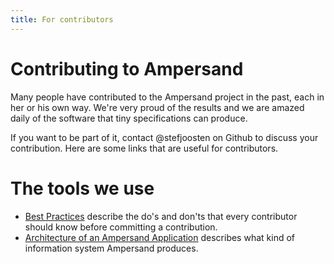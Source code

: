 ```yaml
---
title: For contributors
---
```


# Contributing to Ampersand

Many people have contributed to the Ampersand project in the past,
each in her or his own way.
We're very proud of the results and we are amazed daily of the software that tiny specifications can produce.

If you want to be part of it, contact @stefjoosten on Github to discuss your contribution.
Here are some links that are useful for contributors.

# The tools we use

- [Best Practices](../reference-material/best-practices) describe the do's and don'ts that every contributor should know before committing a contribution.
- [Architecture of an Ampersand Application](../reference-material/architecture-of-an-ampersand-application) describes what kind of information system Ampersand produces.
